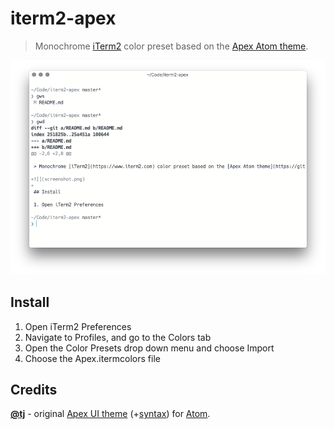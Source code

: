 # iterm2-apex

> Monochrome [iTerm2](https://www.iterm2.com) color preset based on the [Apex Atom theme](https://github.com/apex/apex-ui).

![](screenshot.png)

## Install

1. Open iTerm2 Preferences
2. Navigate to Profiles, and go to the Colors tab
3. Open the Color Presets drop down menu and choose Import
4. Choose the Apex.itermcolors file

## Credits

**[@tj](https://github.com/tj)** - original [Apex UI theme](https://github.com/apex/apex-ui) (+[syntax](https://github.com/apex/apex-syntax)) for [Atom](https://atom.io).
